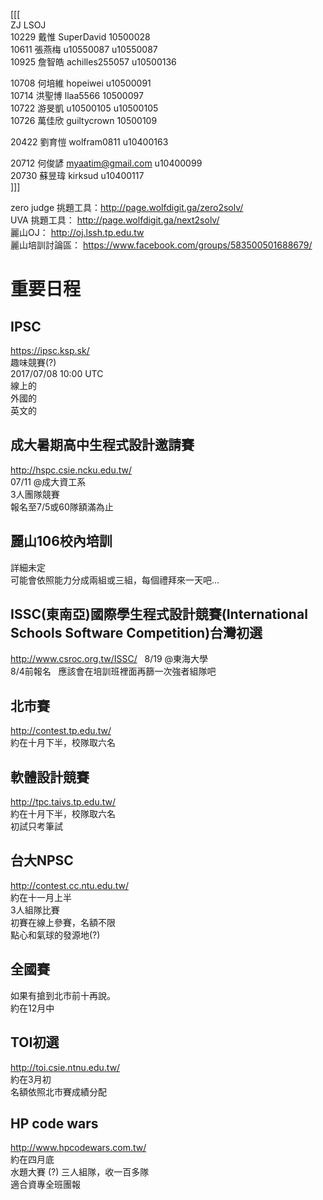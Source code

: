 [[[  
		ZJ	LSOJ  
10229	戴惟	SuperDavid	10500028  
10611	張燕梅	u10550087	u10550087  
10925	詹智皓	achilles255057	u10500136  
		
10708	何培維	hopeiwei	u10500091  
10714	洪聖博	llaa5566	10500097  
10722	游旻凱	u10500105	u10500105  
10726	萬佳欣	guiltycrown	10500109  
		
20422	劉育愷	wolfram0811	u10400163  
		
20712	何俊諺	myaatim@gmail.com	u10400099  
20730	蘇昱瑋	kirksud	u10400117  
]]]

zero judge 挑題工具：http://page.wolfdigit.ga/zero2solv/  
UVA 挑題工具： http://page.wolfdigit.ga/next2solv/  
麗山OJ： http://oj.lssh.tp.edu.tw  
麗山培訓討論區： https://www.facebook.com/groups/583500501688679/

# 重要日程

## IPSC
https://ipsc.ksp.sk/  
趣味競賽(?)  
2017/07/08 10:00 UTC  
線上的  
外國的  
英文的

## 成大暑期高中生程式設計邀請賽
http://hspc.csie.ncku.edu.tw/  
07/11 @成大資工系  
3人團隊競賽  
報名至7/5或60隊額滿為止

## 麗山106校內培訓
詳細未定  
可能會依照能力分成兩組或三組，每個禮拜來一天吧...

## ISSC(東南亞)國際學生程式設計競賽(International Schools Software Competition)台灣初選
http://www.csroc.org.tw/ISSC/  
8/19 @東海大學  
8/4前報名  
應該會在培訓班裡面再篩一次強者組隊吧

## 北市賽
http://contest.tp.edu.tw/  
約在十月下半，校隊取六名

## 軟體設計競賽
http://tpc.taivs.tp.edu.tw/  
約在十月下半，校隊取六名  
初試只考筆試

## 台大NPSC
http://contest.cc.ntu.edu.tw/  
約在十一月上半  
3人組隊比賽  
初賽在線上參賽，名額不限  
點心和氣球的發源地(?)

## 全國賽
如果有搶到北市前十再說。  
約在12月中

## TOI初選
http://toi.csie.ntnu.edu.tw/  
約在3月初  
名額依照北市賽成績分配

## HP code wars
http://www.hpcodewars.com.tw/  
約在四月底  
水題大賽 (?)
三人組隊，收一百多隊  
適合資專全班團報
